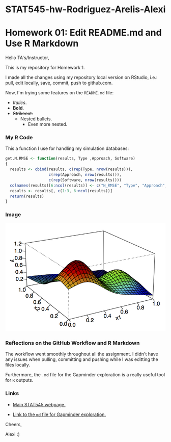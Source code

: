 # STAT545-hw-Rodriguez-Arelis-Alexi
# Homework 01: Edit README.md and Use R Markdown

Hello TA's/Instructor,

This is my repository for Homework 1.

I made all the changes using my repository local version on RStudio, i.e.: pull, edit locally, save, commit, push to github.com.

Now, I'm trying some features on the `README.md` file:

- *Italics*.
- **Bold**.
- ~~Strikeout.~~
  + Nested bullets.
    * Even more nested.

### My R Code
    
This a function I use for handling my simulation databases:
```R
get.N.RMSE <- function(results, Type ,Approach, Software)
{
  results <- cbind(results, c(rep(Type, nrow(results))),
                   c(rep(Approach, nrow(results))), 
                   c(rep(Software, nrow(results))))
  colnames(results)[6:ncol(results)] <- c("N_RMSE", "Type", "Approach", "Software")
  results <- results[, c(1:3, 6:ncol(results))]
  return(results)
}
```

### Image

![alt text](f_function_2d.png "2-d Franke's Function")


### Reflections on the GitHub Workflow and R Markdown

The workflow went smoothly throughout all the assignment. I didn't have any issues when pulling, committing and pushing while I was editting the files locally.

Furthermore, the `.md` file for the Gapminder exploration is a really useful tool for `R` outputs.

### Links

- [Main STAT545 webpage.](http://stat545.com)

- [Link to the `md` file for Gapminder exploration.](hw1_gapminder.md)

Cheers,

Alexi :)

